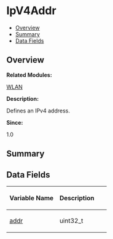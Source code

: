 # IpV4Addr<a name="EN-US_TOPIC_0000001054799605"></a>

-   [Overview](#section2051257824165632)
-   [Summary](#section422680665165632)
-   [Data Fields](#pub-attribs)

## **Overview**<a name="section2051257824165632"></a>

**Related Modules:**

[WLAN](wlan.md)

**Description:**

Defines an IPv4 address. 

**Since:**

1.0

## **Summary**<a name="section422680665165632"></a>

## Data Fields<a name="pub-attribs"></a>

<a name="table1946046798165632"></a>
<table><thead align="left"><tr id="row1792900610165632"><th class="cellrowborder" valign="top" width="50%" id="mcps1.1.3.1.1"><p id="p666104673165632"><a name="p666104673165632"></a><a name="p666104673165632"></a>Variable Name</p>
</th>
<th class="cellrowborder" valign="top" width="50%" id="mcps1.1.3.1.2"><p id="p942900936165632"><a name="p942900936165632"></a><a name="p942900936165632"></a>Description</p>
</th>
</tr>
</thead>
<tbody><tr id="row1670233116165632"><td class="cellrowborder" valign="top" width="50%" headers="mcps1.1.3.1.1 "><p id="p1569138720165632"><a name="p1569138720165632"></a><a name="p1569138720165632"></a><a href="wlan.md#gabcba7263b501288a2585bfddb77f93c4">addr</a></p>
</td>
<td class="cellrowborder" valign="top" width="50%" headers="mcps1.1.3.1.2 "><p id="p1367567518165632"><a name="p1367567518165632"></a><a name="p1367567518165632"></a>uint32_t </p>
</td>
</tr>
</tbody>
</table>

